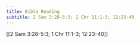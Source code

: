 ```yaml
---
title: Bible Reading
subtitle: 2 Sam 3:28-5:3; 1 Chr 11:1-3; 12:23-40
---
```


[[2 Sam 3:28-5:3; 1 Chr 11:1-3; 12:23-40]]